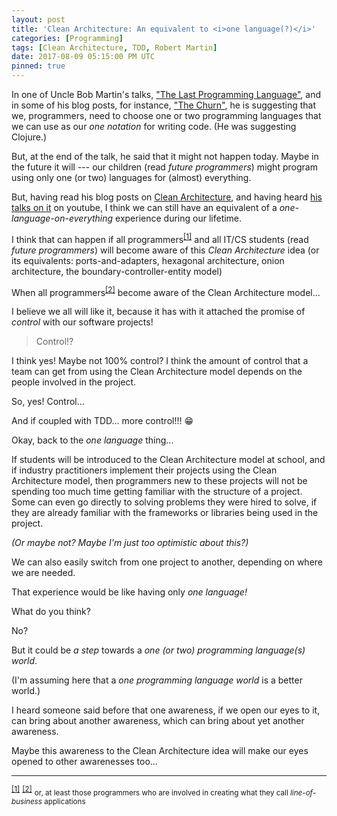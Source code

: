 ```yaml
---
layout: post
title: 'Clean Architecture: An equivalent to <i>one language(?)</i>'
categories: [Programming]
tags: [Clean Architecture, TDD, Robert Martin]
date: 2017-08-09 05:15:00 PM UTC
pinned: true
---
```


<!-- August 10, 2017 1:15:00 AM Philippine Time -->

In one of Uncle Bob Martin's talks, ["The Last Programming Language"](https://cleancoders.com/episode/clean-code-episode-0/show), and in some of his blog posts, for instance, ["The Churn"](http://blog.cleancoder.com/uncle-bob/2016/07/27/TheChurn.html), he is suggesting that we, programmers, need to choose one or two programming languages that we can use as our _one notation_ for writing code. (He was suggesting Clojure.)

But, at the end of the talk, he said that it might not happen today. Maybe in the future it will --- our children (read _future programmers_) might program using only one (or two) languages for (almost) everything.

<!--more-->

But, having read his blog posts on [Clean Architecture](https://8thlight.com/blog/uncle-bob/2012/08/13/the-clean-architecture.html), and having heard [his talks on it](https://www.youtube.com/watch?v=Nsjsiz2A9mg) on youtube, I think we can still have an equivalent of a _one-language-on-everything_ experience during our lifetime.

I think that can happen if all programmers<sup id="footnote-indicator-1">[[1]](#footnote-1)</sup> and all IT/CS students (read _future programmers_) will become aware of this _Clean Architecture_ idea (or its equivalents: ports-and-adapters, hexagonal architecture, onion architecture, the boundary-controller-entity model)

When all programmers<sup id="footnote-indicator-2">[[2]](#footnote-2)</sup> become aware of the Clean Architecture model... 

I believe we all will like it, because it has with it attached the promise of _control_ with our software projects!

> Control!?

I think yes! Maybe not 100% control? I think the amount of control that a team can get from using the Clean Architecture model depends on the people involved in the project.

So, yes! Control... 

And if coupled with TDD... more control!!! :grin:

Okay, back to the _one language_ thing...

If students will be introduced to the Clean Architecture model at school, and if industry practitioners implement their projects using the Clean Architecture model, then programmers new to these projects will not be spending too much time getting familiar with the structure of a project. Some can even go directly to solving problems they were hired to solve, if they are already familiar with the frameworks or libraries being used in the project.

_(Or maybe not? Maybe I'm just too optimistic about this?)_

We can also easily switch from one project to another, depending on where we are needed.

That experience would be like having only _one language!_

What do you think?

No?

But it could be _a step_ towards a _one (or two) programming language(s) world_.

(I'm assuming here that a _one programming language world_ is a better world.)

I heard someone said before that one awareness, if we open our eyes to it, can bring about another awareness, which can bring about yet another awareness.

Maybe this awareness to the Clean Architecture idea will make our eyes opened to other awarenesses too...

<!--, such as, that our main job as programmers is not to learn new frameworks or libraries that are popping up from everywhere everyday.

I believe we, programmers of today, are all guilty of this.

"There's this new shiny thing coming out today. I should learn it"

Of course there is nothing wrong with that, as long as it is not getting in the way of our main job as programmers.

What is the main job of programmers?

I think the main job of programmers is to make software that solves problems or can automate things while, at the same time, looking for ways to make that software easy to change. Software are called software because they are supposed to be easy to change, right? That's what Uncle Bob said in one of his talks.

Many programmers think that that is where our focus should be --- making software that are easy to change.

Of course the frameworks and libraries are very important also, but we should remember that the frameworks and libraries come and go, but our software systems might stay for so many years.

Perhaps there is a way to design our software systems so that it will be easy to replace frameworks or libraries when we need better ones?

The Clean Architecture model?
-->

---
<sup id="footnote-1">[[1]](#footnote-indicator-1)</sup> 
<sup id="footnote-2">[[2]](#footnote-indicator-2)</sup> 
<small>or, at least those programmers who are involved in creating what they call _line-of-business_ applications</small>